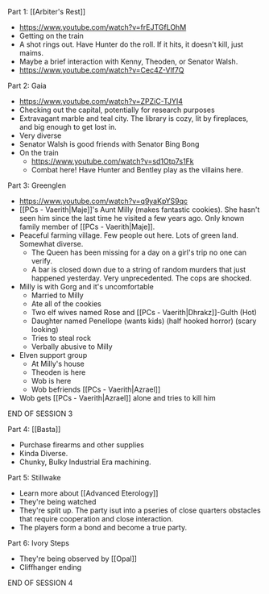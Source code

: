 Part 1: [[Arbiter's Rest]]
- https://www.youtube.com/watch?v=frEJTGfLOhM
- Getting on the train
- A shot rings out. Have Hunter do the roll. If it hits, it doesn't kill, just maims. 
- Maybe a brief interaction with Kenny, Theoden, or Senator Walsh.
- https://www.youtube.com/watch?v=Cec4Z-Vlf7Q

Part 2: Gaia
- https://www.youtube.com/watch?v=ZPZiC-TJYI4
- Checking out the capital, potentially for research purposes
- Extravagant marble and teal city. The library is cozy, lit by fireplaces, and big enough to get lost in.
- Very diverse
- Senator Walsh is good friends with Senator Bing Bong
- On the train
	- https://www.youtube.com/watch?v=sd1Otp7s1Fk
	- Combat here! Have Hunter and Bentley play as the villains here.

Part 3: Greenglen
- https://www.youtube.com/watch?v=q9yaKpYS9qc
- [[PCs - Vaerith|Maje]]'s Aunt Milly (makes fantastic cookies). She hasn't seen him since the last time he visited a few years ago. Only known family member of [[PCs - Vaerith|Maje]].
- Peaceful farming village. Few people out here. Lots of green land. Somewhat diverse.
	- The Queen has been missing for a day on a girl's trip no one can verify.
	- A bar is closed down due to a string of random murders that just happened yesterday. Very unprecedented. The cops are shocked.
- Milly is with Gorg and it's uncomfortable
	- Married to Milly
	- Ate all of the cookies
	- Two elf wives named Rose and [[PCs - Vaerith|Dhrakz]]-Gulth (Hot)
	- Daughter named Penellope (wants kids) (half hooked horror) (scary looking)
	- Tries to steal rock
	- Verbally abusive to Milly
- Elven support group
	- At Milly's house
	- Theoden is here
	- Wob is here
	- Wob befriends [[PCs - Vaerith|Azrael]]
- Wob gets [[PCs - Vaerith|Azrael]] alone and tries to kill him


END OF SESSION 3

Part 4: [[Basta]]
- Purchase firearms and other supplies
- Kinda Diverse.
- Chunky, Bulky Industrial Era machining. 

Part 5: Stillwake
- Learn more about [[Advanced Eterology]]
- They're being watched
- They're split up. The party isut into a  pseries of close quarters obstacles that require cooperation and close interaction.
- The players form a bond and become a true party.

Part 6: Ivory Steps
- They're being observed by [[Opal]]
- Cliffhanger ending

END OF SESSION 4